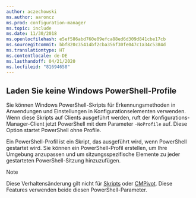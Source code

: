 ```yaml
---
author: aczechowski
ms.author: aaroncz
ms.prod: configuration-manager
ms.topic: include
ms.date: 11/30/2018
ms.openlocfilehash: e5ef586abd760e09efca88ed6d309d841cbe17cb
ms.sourcegitcommit: bbf820c35414bf2cba356f30fe047c1a34c5384d
ms.translationtype: HT
ms.contentlocale: de-DE
ms.lasthandoff: 04/21/2020
ms.locfileid: "81694658"
---
```

## <a name="dont-load-windows-powershell-profiles"></a><a name="bkmk_noprofile"></a> Laden Sie keine Windows PowerShell-Profile
<!--1359239-->
Sie können Windows PowerShell-Skripts für Erkennungsmethoden in Anwendungen und Einstellungen in Konfigurationselementen verwenden. Wenn diese Skripts auf Clients ausgeführt werden, ruft der Konfigurations-Manager-Client jetzt PowerShell mit dem Parameter `-NoProfile` auf. Diese Option startet PowerShell ohne Profile. 

Ein PowerShell-Profil ist ein Skript, das ausgeführt wird, wenn PowerShell gestartet wird. Sie können ein PowerShell-Profil erstellen, um Ihre Umgebung anzupassen und um sitzungsspezifische Elemente zu jeder gestarteten PowerShell-Sitzung hinzuzufügen. 

> [!Note]  
> Diese Verhaltensänderung gilt nicht für [Skripts](../../../../apps/deploy-use/create-deploy-scripts.md) oder [CMPivot](../../../servers/manage/cmpivot.md). Diese Features verwenden beide diesen PowerShell-Parameter.   

